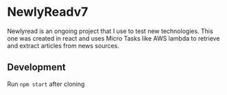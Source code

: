 # NewlyReadv7
Newlyread is an ongoing project that I use to test new technologies. This one was created in react and uses Micro Tasks like AWS lambda to retrieve and extract articles from news sources.

## Development
Run `npm start` after cloning
